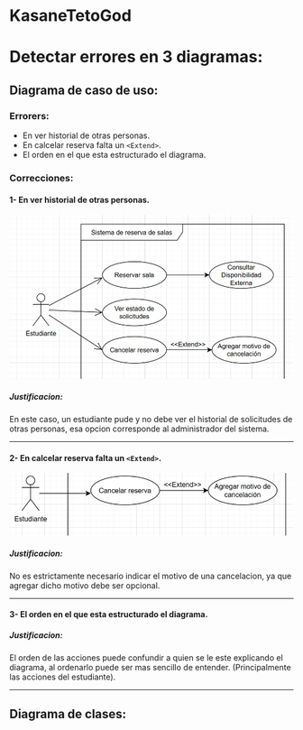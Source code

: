 # KasaneTetoGod
# Detectar errores en 3 diagramas:

## Diagrama de caso de uso:

### Errorers:
- En ver historial de otras personas.
- En calcelar reserva falta un `<Extend>`.
- El orden en el que esta estructurado el diagrama.

### Correcciones:

#### 1- En ver historial de otras personas.
![img](SinVerHistorial.png)
##### Justificacion:
En este caso, un estudiante pude y no debe ver el historial de solicitudes de otras personas, esa opcion corresponde al administrador del sistema.

---

#### 2- En calcelar reserva falta un `<Extend>`.
![img](CancelarReserva.png)
##### Justificacion:
No es estrictamente necesario indicar el motivo de una cancelacion, ya que agregar dicho motivo debe ser opcional.

---

#### 3- El orden en el que esta estructurado el diagrama.

##### Justificacion:
El orden de las acciones puede confundir a quien se le este explicando el diagrama, al ordenarlo puede ser mas sencillo de entender. (Principalmente las acciones del estudiante).

---

## Diagrama de clases:

